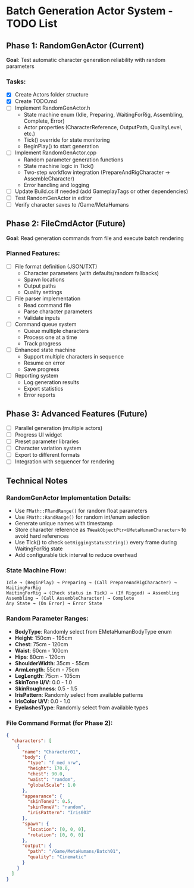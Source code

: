 # Batch Generation Actor System - TODO List

## Phase 1: RandomGenActor (Current)
**Goal**: Test automatic character generation reliability with random parameters

### Tasks:
- [x] Create Actors folder structure
- [x] Create TODO.md
- [ ] Implement RandomGenActor.h
  - State machine enum (Idle, Preparing, WaitingForRig, Assembling, Complete, Error)
  - Actor properties (CharacterReference, OutputPath, QualityLevel, etc.)
  - Tick() override for state monitoring
  - BeginPlay() to start generation
- [ ] Implement RandomGenActor.cpp
  - Random parameter generation functions
  - State machine logic in Tick()
  - Two-step workflow integration (PrepareAndRigCharacter → AssembleCharacter)
  - Error handling and logging
- [ ] Update Build.cs if needed (add GameplayTags or other dependencies)
- [ ] Test RandomGenActor in editor
- [ ] Verify character saves to /Game/MetaHumans

## Phase 2: FileCmdActor (Future)
**Goal**: Read generation commands from file and execute batch rendering

### Planned Features:
- [ ] File format definition (JSON/TXT)
  - Character parameters (with defaults/random fallbacks)
  - Spawn locations
  - Output paths
  - Quality settings
- [ ] File parser implementation
  - Read command file
  - Parse character parameters
  - Validate inputs
- [ ] Command queue system
  - Queue multiple characters
  - Process one at a time
  - Track progress
- [ ] Enhanced state machine
  - Support multiple characters in sequence
  - Resume on error
  - Save progress
- [ ] Reporting system
  - Log generation results
  - Export statistics
  - Error reports

## Phase 3: Advanced Features (Future)
- [ ] Parallel generation (multiple actors)
- [ ] Progress UI widget
- [ ] Preset parameter libraries
- [ ] Character variation system
- [ ] Export to different formats
- [ ] Integration with sequencer for rendering

## Technical Notes

### RandomGenActor Implementation Details:
- Use `FMath::FRandRange()` for random float parameters
- Use `FMath::RandRange()` for random int/enum selection
- Generate unique names with timestamp
- Store character reference as `TWeakObjectPtr<UMetaHumanCharacter>` to avoid hard references
- Use Tick() to check `GetRiggingStatusString()` every frame during WaitingForRig state
- Add configurable tick interval to reduce overhead

### State Machine Flow:
```
Idle → (BeginPlay) → Preparing → (Call PrepareAndRigCharacter) → WaitingForRig
WaitingForRig → (Check status in Tick) → (If Rigged) → Assembling
Assembling → (Call AssembleCharacter) → Complete
Any State → (On Error) → Error State
```

### Random Parameter Ranges:
- **BodyType**: Randomly select from EMetaHumanBodyType enum
- **Height**: 150cm - 195cm
- **Chest**: 75cm - 120cm
- **Waist**: 60cm - 100cm
- **Hips**: 80cm - 120cm
- **ShoulderWidth**: 35cm - 55cm
- **ArmLength**: 55cm - 75cm
- **LegLength**: 75cm - 105cm
- **SkinTone U/V**: 0.0 - 1.0
- **SkinRoughness**: 0.5 - 1.5
- **IrisPattern**: Randomly select from available patterns
- **IrisColor U/V**: 0.0 - 1.0
- **EyelashesType**: Randomly select from available types

### File Command Format (for Phase 2):
```json
{
  "characters": [
    {
      "name": "Character01",
      "body": {
        "type": "f_med_nrw",
        "height": 170.0,
        "chest": 90.0,
        "waist": "random",
        "globalScale": 1.0
      },
      "appearance": {
        "skinToneU": 0.5,
        "skinToneV": "random",
        "irisPattern": "Iris003"
      },
      "spawn": {
        "location": [0, 0, 0],
        "rotation": [0, 0, 0]
      },
      "output": {
        "path": "/Game/MetaHumans/Batch01",
        "quality": "Cinematic"
      }
    }
  ]
}
```
